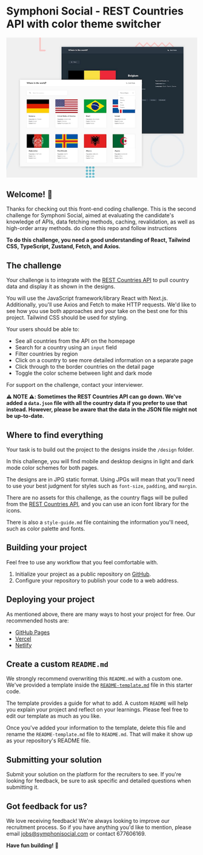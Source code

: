 # Symphoni Social - REST Countries API with color theme switcher

![Design preview for the REST Countries API with color theme switcher coding challenge](./design/desktop-preview.jpg)

## Welcome! 👋

Thanks for checking out this front-end coding challenge. This is the second challenge for Symphoni Social, aimed at evaluating the candidate's knowledge of APIs, data fetching methods, caching, revalidation, as well as high-order array methods. do clone this repo and follow instructions

**To do this challenge, you need a good understanding of React, Tailwind CSS, TypeScript, Zustand, Fetch, and Axios.**

## The challenge

Your challenge is to integrate with the [REST Countries API](https://restcountries.com) to pull country data and display it as shown in the designs.

You will use the JavaScript framework/library React with Next.js. Additionally, you'll use Axios and Fetch to make HTTP requests. We'd like to see how you use both approaches and your take on the best one for this project. Tailwind CSS should be used for styling.

Your users should be able to:

- See all countries from the API on the homepage
- Search for a country using an `input` field
- Filter countries by region
- Click on a country to see more detailed information on a separate page
- Click through to the border countries on the detail page
- Toggle the color scheme between light and dark mode 

For support on the challenge, contact your interviewer.

**⚠️ NOTE ⚠️: Sometimes the REST Countries API can go down. We've added a `data.json` file with all the country data if you prefer to use that instead. However, please be aware that the data in the JSON file might not be up-to-date.**

## Where to find everything

Your task is to build out the project to the designs inside the `/design` folder. 

In this challenge, you will find mobile and desktop designs in light and dark mode color schemes for both pages.

The designs are in JPG static format. Using JPGs will mean that you'll need to use your best judgment for styles such as `font-size`, `padding`, and `margin`. 

There are no assets for this challenge, as the country flags will be pulled from the [REST Countries API](https://restcountries.com), and you can use an icon font library for the icons.

There is also a `style-guide.md` file containing the information you'll need, such as color palette and fonts.

## Building your project

Feel free to use any workflow that you feel comfortable with.

1. Initialize your project as a public repository on [GitHub](https://github.com/).
2. Configure your repository to publish your code to a web address.

## Deploying your project

As mentioned above, there are many ways to host your project for free. Our recommended hosts are:

- [GitHub Pages](https://pages.github.com/)
- [Vercel](https://vercel.com/)
- [Netlify](https://www.netlify.com/)

## Create a custom `README.md`

We strongly recommend overwriting this `README.md` with a custom one. We've provided a template inside the [`README-template.md`](./README-template.md) file in this starter code.

The template provides a guide for what to add. A custom `README` will help you explain your project and reflect on your learnings. Please feel free to edit our template as much as you like.

Once you've added your information to the template, delete this file and rename the `README-template.md` file to `README.md`. That will make it show up as your repository's README file.

## Submitting your solution

Submit your solution on the platform for the recruiters to see. If you're looking for feedback, be sure to ask specific and detailed questions when submitting it.

## Got feedback for us?

We love receiving feedback! We're always looking to improve our recruitment process. So if you have anything you'd like to mention, please email jobs@symphonisocial.com or contact 677606169.

**Have fun building!** 🚀
